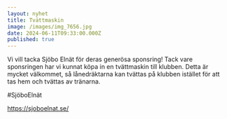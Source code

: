 ```yaml
---
layout: nyhet
title: Tvättmaskin
image: /images/img_7656.jpg
date: 2024-06-11T09:33:00.000Z
published: true
---
```

Vi vill tacka Sjöbo Elnät för deras generösa sponsring! Tack vare sponsringen har vi kunnat köpa in en tvättmaskin till klubben. Detta är mycket välkommet, så lånedräktarna kan tvättas på klubben istället för att tas hem och tvättas av tränarna.



\#SjöboElnät

https://sjoboelnat.se/
